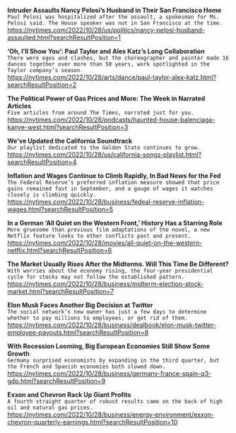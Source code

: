 **Intruder Assaults Nancy Pelosi’s Husband in Their San Francisco Home**\
`Paul Pelosi was hospitalized after the assault, a spokesman for Ms. Pelosi said. The House speaker was not in San Francisco at the time.`\
https://nytimes.com/2022/10/28/us/politics/nancy-pelosi-husband-assaulted.html?searchResultPosition=1

**‘Oh, I’ll Show You’: Paul Taylor and Alex Katz’s Long Collaboration**\
`There were egos and clashes, but the choreographer and painter made 16 dances together over more than 50 years, work spotlighted in the Taylor company’s season.`\
https://nytimes.com/2022/10/28/arts/dance/paul-taylor-alex-katz.html?searchResultPosition=2

**The Political Power of Gas Prices and More: The Week in Narrated Articles**\
`Five articles from around The Times, narrated just for you.`\
https://nytimes.com/2022/10/28/podcasts/haunted-house-balenciaga-kanye-west.html?searchResultPosition=3

**We’ve Updated the California Soundtrack**\
`Our playlist dedicated to the Golden State continues to grow.`\
https://nytimes.com/2022/10/28/us/california-songs-playlist.html?searchResultPosition=4

**Inflation and Wages Continue to Climb Rapidly, In Bad News for the Fed**\
`The Federal Reserve’s preferred inflation measure showed that price gains remained fast in September, and a gauge of wages it watches closely is climbing quickly.`\
https://nytimes.com/2022/10/28/business/fedeal-reserve-inflation-wages.html?searchResultPosition=5

**In a German ‘All Quiet on the Western Front,’ History Has a Starring Role**\
`More gruesome than previous film adaptations of the novel, a new Netflix feature looks to other conflicts past and present.`\
https://nytimes.com/2022/10/28/movies/all-quiet-on-the-western-netflix.html?searchResultPosition=6

**The Market Usually Rises After the Midterms. Will This Time Be Different?**\
`With worries about the economy rising, the four-year presidential cycle for stocks may not follow the established pattern.`\
https://nytimes.com/2022/10/28/business/midterm-election-stock-market.html?searchResultPosition=7

**Elon Musk Faces Another Big Decision at Twitter**\
`The social network’s new owner has just a few days to determine whether to pay millions to employees, or get rid of them.`\
https://nytimes.com/2022/10/28/business/dealbook/elon-musk-twitter-employee-payouts.html?searchResultPosition=8

**With Recession Looming, Big European Economies Still Show Some Growth**\
`Germany surprised economists by expanding in the third quarter, but the French and Spanish economies both slowed down.`\
https://nytimes.com/2022/10/28/business/germany-france-spain-q3-gdp.html?searchResultPosition=9

**Exxon and Chevron Rack Up Giant Profits**\
`A fourth straight quarter of robust results came on the back of high oil and natural gas prices.`\
https://nytimes.com/2022/10/28/business/energy-environment/exxon-chevron-quarterly-earnings.html?searchResultPosition=10

